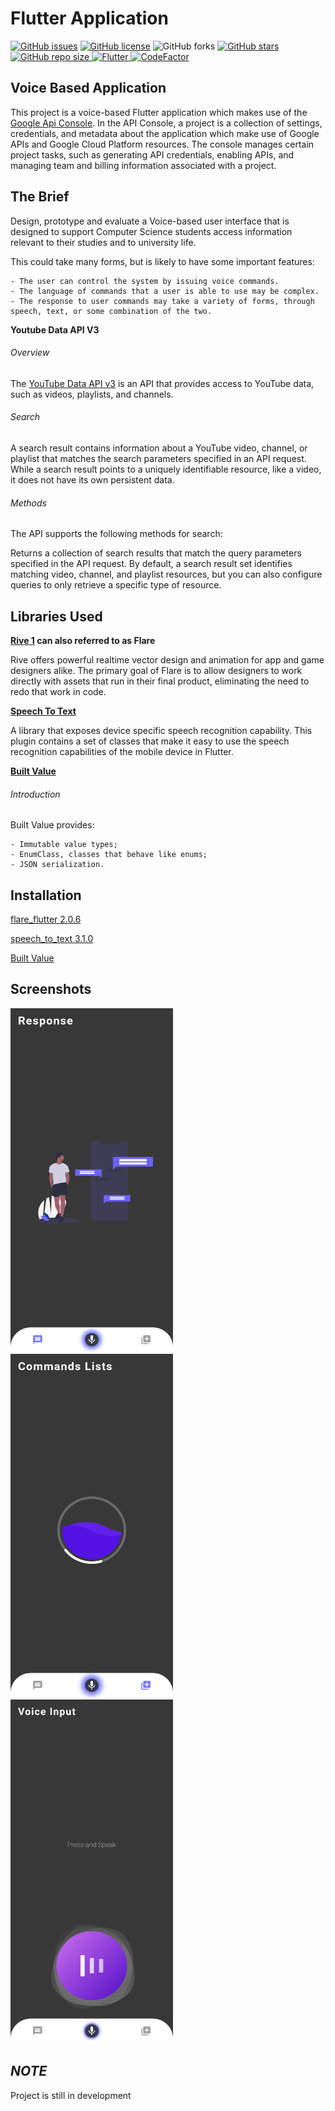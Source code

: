 # Flutter Application

<a href="https://github.com/Nehal-Bhautoo/Flutter-Voice-Control-App/issues"><img alt="GitHub issues" src="https://img.shields.io/github/issues/Nehal-Bhautoo/Flutter-Voice-Control-App"></a> <a href="https://github.com/Nehal-Bhautoo/Flutter-Voice-Control-App/network"> <img alt="GitHub license" src="https://img.shields.io/github/license/Nehal-Bhautoo/Flutter-Voice-Control-App"></a> <img alt="GitHub forks" src="https://img.shields.io/github/forks/Nehal-Bhautoo/Flutter-Voice-Control-App"></a> <a href="https://github.com/Nehal-Bhautoo/Flutter-Voice-Control-App/stargazers"> <img alt="GitHub stars" src="https://img.shields.io/github/stars/Nehal-Bhautoo/Flutter-Voice-Control-App"></a> <a href="https://github.com/Nehal-Bhautoo/Flutter-Voice-Control-App"> <img alt="GitHub repo size" src="https://img.shields.io/github/repo-size/Nehal-Bhautoo/Flutter-Voice-Control-App"> <img alt="Flutter" src="https://img.shields.io/badge/Flutter-Flutter%20App-blue"> [![CodeFactor](https://www.codefactor.io/repository/github/nehal-bhautoo/flutter-voice-control-app/badge)](https://www.codefactor.io/repository/github/nehal-bhautoo/flutter-voice-control-app)

## Voice Based Application 

This project is a voice-based Flutter application which makes use of the [Google Api Console](https://developers.google.com/apis-explorer).
In the API Console, a project is a collection of settings, credentials, and metadata about the application which make use of Google APIs 
and Google Cloud Platform resources. The console manages certain project tasks, such as generating API credentials, enabling APIs, 
and managing team and billing information associated with a project.

## The Brief

Design, prototype and evaluate a Voice-based user interface that is designed to support Computer Science students access information relevant to their studies and to university life.

This could take many forms, but is likely to have some important features:

	- The user can control the system by issuing voice commands. 
	- The language of commands that a user is able to use may be complex.
	- The response to user commands may take a variety of forms, through speech, text, or some combination of the two.

**Youtube Data API V3**

###### Overview

The [YouTube Data API v3](https://developers.google.com/youtube/v3/docs/search) is an API that provides access to YouTube data, such as videos, playlists, and channels.

###### Search

A search result contains information about a YouTube video, channel, or playlist that matches the search parameters specified in an API request. While a search result points to a
uniquely identifiable resource, like a video, it does not have its own persistent data.

###### Methods

The API supports the following methods for search:

Returns a collection of search results that match the query parameters specified in the API request. By default, a search result set identifies matching video, channel, 
and playlist resources, but you can also configure queries to only retrieve a specific type of resource.

## Libraries Used

**[Rive 1](https://github.com/2d-inc/Flare-Flutter) can also referred to as Flare**

Rive offers powerful realtime vector design and animation for app and game designers alike. 
The primary goal of Flare is to allow designers to work directly with assets that run in their final product, 
eliminating the need to redo that work in code. 

**[Speech To Text](https://github.com/csdcorp/speech_to_text)**

A library that exposes device specific speech recognition capability.
This plugin contains a set of classes that make it easy to use the speech recognition capabilities of the mobile device in Flutter.

**[Built Value](https://github.com/google/built_value.dart)**

###### Introduction

Built Value provides:

    - Immutable value types;
    - EnumClass, classes that behave like enums;
    - JSON serialization.

## Installation

[flare_flutter 2.0.6](https://pub.dev/packages/flare_flutter)

[speech_to_text 3.1.0](https://pub.dev/packages/speech_to_text)

[Built Value](https://pub.dev/packages/built_value)

## Screenshots
<img src="screenshots/1.jpg" width="260" height="550"> <img src="screenshots/2.jpg" width="260" height="550"> <img src="screenshots/3.jpg" width="260" height="550">

## ***NOTE***

Project is still in development
